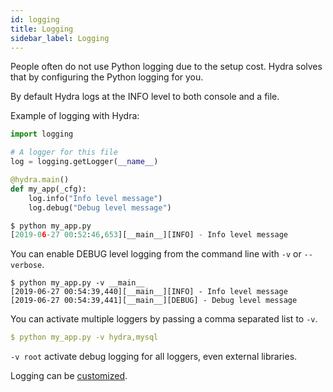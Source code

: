 ```yaml
---
id: logging
title: Logging
sidebar_label: Logging
---
```


People often do not use Python logging due to the setup cost.
Hydra solves that by configuring the Python logging for you.

By default Hydra logs at the INFO level to both console and a file.

Example of logging with Hydra:

```python
import logging

# A logger for this file
log = logging.getLogger(__name__)

@hydra.main()
def my_app(_cfg):
    log.info("Info level message")
    log.debug("Debug level message")

$ python my_app.py
[2019-06-27 00:52:46,653][__main__][INFO] - Info level message

```
You can enable DEBUG level logging from the command line with `-v` or `--verbose`.

``` text
$ python my_app.py -v __main__
[2019-06-27 00:54:39,440][__main__][INFO] - Info level message
[2019-06-27 00:54:39,441][__main__][DEBUG] - Debug level message
```
You can activate multiple loggers by passing a comma separated list to `-v`.
```yaml
$ python my_app.py -v hydra,mysql 
```
`-v root` activate debug logging for all loggers, even external libraries. 

Logging can be [customized](../configure_hydra/logging).

